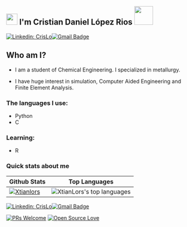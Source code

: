 <h2><img src="https://emojis.slackmojis.com/emojis/images/1643515023/10521/meow_code.gif?1643515023" width="30"/> I'm Cristian Daniel López Rios <img src="https://media.giphy.com/media/eJLQ2EDWIPHyJJoAzk/giphy.gif" width="50"/></h2>

[![Linkedin: CrisLo](https://img.shields.io/badge/-cristiand-blue?style=flat-square&logo=Linkedin&logoColor=white&link=https://www.linkedin.com/in/cristian-daniel-lópez-rios-48b3ba128)](https://www.linkedin.com/in/cristiand-lopezrios)[![Gmail Badge](https://img.shields.io/badge/-crisdalori@gmail.com-c14438?style=flat-square&logo=Gmail&logoColor=white&link=mailto:crisdalori@gmail.com)](mailto:crisdalori@gmail.com)

## Who am I?

* I am a student of Chemical Engineering. I specialized in metallurgy.

* I have huge interest in simulation, Computer Aided Engineering and Finite Element Analysis.


### The languages I use:
* Python
* C

### Learning:
* R

### Quick stats about me
| Github Stats | Top Languages |
| --- | --- |
| [![Xtianlors](https://github-readme-stats.vercel.app/api?username=XtianLors)](https://github.com/XtianLors/github-readme-stats) | ![XtianLors's top languages](https://github-readme-stats.vercel.app/api/top-langs/?username=XtianLors&show_icons=true&title_color=f6c32c&icon_color=f6c32c&text_color=9f9f9f&bg_color=151515&count_private=true&layout=compact) |

<!--
Separation
-->
[![Linkedin: CrisLo](https://img.shields.io/badge/-cristiand-blue?style=flat-square&logo=Linkedin&logoColor=white&link=https://www.linkedin.com/in/cristian-daniel-lópez-rios-48b3ba128)](https://www.linkedin.com/in/cristiand-lopezrios)[![Gmail Badge](https://img.shields.io/badge/-crisdalori@gmail.com-c14438?style=flat-square&logo=Gmail&logoColor=white&link=mailto:crisdalori@gmail.com)](mailto:crisdalori@gmail.com)

[![PRs Welcome](https://img.shields.io/badge/PRs-welcome-brightgreen.svg?style=flat&logo=github)](https://github.com/XtianLors)
[![Open Source Love](https://badges.frapsoft.com/os/v2/open-source.svg?v=103)](https://github.com/XtianLors)

<!-- github profile inspired by:

-->

<!-- Stuff to add
![GitHub followers](https://img.shields.io/github/followers/XtianLors?label=Follow&style=social)
![](https://visitor-badge.glitch.me/badge?page_id=XtianLors.XtianLors)
![Waka Readme](https://github.com/anmol098/anmol098/workflows/Waka%20Readme/badge.svg)
![Visitors](https://visitor-badge.glitch.me/badge?page_id=[XtianLors](https://github.com/XtianLors/XtianLors/))
-->

<!--  Interest in the display of this README? check out the following repos:
For stats:
https://github.com/athul/waka-readme

https://github.com/anuraghazra/github-readme-stats
-->
